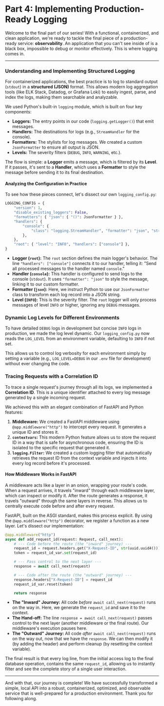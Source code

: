 # Part 4: Implementing Production-Ready Logging

Welcome to the final part of our series! With a functional, containerized, and clean application, we're ready to tackle the final piece of a production-ready service: **observability**. An application that you can't see inside of is a black box, impossible to debug or monitor effectively. This is where logging comes in.

---

### Understanding and Implementing Structured Logging

For containerized applications, the best practice is to log to standard output (`stdout`) in a **structured (JSON)** format. This allows modern log aggregation tools (like ELK Stack, Datadog, or Grafana Loki) to easily ingest, parse, and index the logs, making them searchable and analyzable.

We used Python's built-in `logging` module, which is built on four key components:
-   **Loggers:** The entry points in our code (`logging.getLogger()`) that emit messages.
-   **Handlers:** The destinations for logs (e.g., `StreamHandler` for the console).
-   **Formatters:** The stylists for log messages. We created a custom `JsonFormatter` to ensure all output is JSON.
-   **Levels:** The severity filters (`DEBUG`, `INFO`, `WARNING`, etc.).

The flow is simple: a **Logger** emits a message, which is filtered by its **Level**. If it passes, it's sent to a **Handler**, which uses a **Formatter** to style the message before sending it to its final destination.

#### Analyzing the Configuration in Practice

To see how these pieces connect, let's dissect our own `logging_config.py`:

```python
LOGGING_CONFIG = {
    "version": 1,
    "disable_existing_loggers": False,
    "formatters": { "json": { "()": JsonFormatter } },
    "handlers": {
        "console": {
            "class": "logging.StreamHandler", "formatter": "json", "stream": "ext://sys.stdout",
        },
    },
    "root": { "level": "INFO", "handlers": ["console"] },
}
```

-   **Logger (`root`):** The `root` section defines the main logger's behavior. The line `"handlers": ["console"]` connects it to our handler, telling it: "Send all processed messages to the handler named `console`."
-   **Handler (`console`):** This handler is configured to send logs to the console (`stdout`). It uses `"formatter": "json"` to style the message, linking it to our custom formatter.
-   **Formatter (`json`):** Here, we instruct Python to use our `JsonFormatter` class to transform each log record into a JSON string.
-   **Level (`INFO`):** This is the severity filter. The `root` logger will only process messages of level `INFO` or higher, ignoring any `DEBUG` messages.


### Dynamic Log Levels for Different Environments

To have detailed `DEBUG` logs in development but concise `INFO` logs in production, we made the log level dynamic. Our `logging_config.py` now reads the `LOG_LEVEL` from an environment variable, defaulting to `INFO` if not set.

This allows us to control log verbosity for each environment simply by setting a variable (e.g., `LOG_LEVEL=DEBUG` in our `.env` file for development) without ever changing the code.

### Tracing Requests with a Correlation ID

To trace a single request's journey through all its logs, we implemented a **Correlation ID**. This is a unique identifier attached to every log message generated by a single incoming request.

We achieved this with an elegant combination of FastAPI and Python features:
1.  **Middleware:** We created a FastAPI middleware using `@app.middleware("http")` to intercept every request. It generates a unique ID and stores it.
2.  **`contextvars`:** This modern Python feature allows us to store the request ID in a way that is safe for asynchronous code, ensuring the ID is isolated to the specific request that generated it.
3.  **`logging.Filter`:** We created a custom logging filter that automatically retrieves the request ID from the context variable and injects it into every log record before it's processed.

#### How Middleware Works in FastAPI

A middleware acts like a layer in an onion, wrapping your route's code. When a request arrives, it travels "inward" through each middleware layer, which can inspect or modify it. After the route generates a response, it travels "outward" through the same layers in reverse. This allows us to centrally execute code before and after every request.

FastAPI, built on the ASGI standard, makes this process explicit. By using the `@app.middleware("http")` decorator, we register a function as a new layer. Let's dissect our implementation:

```python
@app.middleware("http")
async def add_request_id(request: Request, call_next):
    # --- Code before the route (the "inward" journey) ---
    request_id = request.headers.get("X-Request-ID", str(uuid.uuid4()))
    token = request_id_var.set(request_id)

    # --- Pass control to the next layer ---
    response = await call_next(request)

    # --- Code after the route (the "outward" journey) ---
    response.headers["X-Request-ID"] = request_id
    request_id_var.reset(token)

    return response
```

-   **The "Inward" Journey:** All code *before* `await call_next(request)` runs on the way in. Here, we generate the `request_id` and save it to the context.
-   **The Hand-off:** The line `response = await call_next(request)` passes control to the next layer (another middleware or the final route). Our middleware's execution pauses here.
-   **The "Outward" Journey:** All code *after* `await call_next(request)` runs on the way out, now that we have the `response`. We can then modify it (by adding the header) and perform cleanup (by resetting the context variable).

The final result is that every log line, from the initial access log to the final database operation, contains the same `request_id`, allowing us to instantly filter and see the complete story of a single user interaction.

---

And with that, our journey is complete! We have successfully transformed a simple, local API into a robust, containerized, optimized, and observable service that is well-prepared for a production environment. Thank you for following along.

